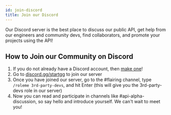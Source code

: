 ```yaml
---
id: join-discord
title: Join our Discord
---
```


Our Discord server is the best place to discuss our public API, get help from our engineers and community devs,
find collaborators, and promote your projects using the API!

## How to Join our Community on Discord

1. If you do not already have a Discord account, then <a href="https://discordapp.com/register" target="_blank">make one</a>!
2. Go to <a href="https://discord.gg/startgg" target="_blank">discord.gg/startgg</a> to join our server
3. Once you have joined our server, go to the #flairing
   channel, type `/roleme 3rd-party-devs`, and hit Enter
   (this will give you the 3rd-party-devs role in our server)
4. Now you can read and participate in channels like
   #api-alpha-discussion, so say hello and introduce yourself.
   We can't wait to meet you!
